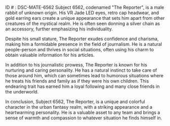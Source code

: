 ID # : DSC-MATE-6562
Subject 6562, codenamed "The Reporter", is a male rabbit of unknown origin. His VR Jade LED eyes, retro cap headwear, and gold earring ears create a unique appearance that sets him apart from other creatures of the mystical realm. He is often seen donning a silver chain as an accessory, further emphasizing his individuality.

Despite his small stature, The Reporter exudes confidence and charisma, making him a formidable presence in the field of journalism. He is a natural people-person and thrives in social situations, often using his charm to obtain valuable information for his articles.

In addition to his journalistic prowess, The Reporter is known for his nurturing and caring personality. He has a natural instinct to take care of those around him, which can sometimes lead to humorous situations where he treats his friends and family as if they were his own children. This endearing trait has earned him a loyal following and many close friends in the underworld.

In conclusion, Subject 6562, The Reporter, is a unique and colorful character in the urban fantasy realm, with a striking appearance and a heartwarming personality. He is a valuable asset to any team and brings a sense of warmth and compassion to whatever situation he finds himself in.